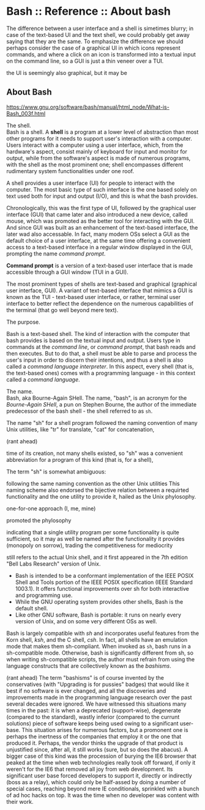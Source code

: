 # Bash :: Reference :: About bash



The difference between a user interface and a shell is simetimes blurry; in case of the text-based UI and the text shell, we could probably get away saying that they are the same. To emphasize the difference we should perhaps consider the case of a graphical UI in which icons represent commands, and where a click on an icon is transformed into a textual input on the command line, so a GUI is just a thin veneer over a TUI.


the UI is seemingly also graphical, but it may be 


## About Bash

https://www.gnu.org/software/bash/manual/html_node/What-is-Bash_003f.html

The shell.    
Bash is a shell. A **shell** is a program at a lower level of abstraction than most other programs for it needs to support user's interaction with a computer. Users interact with a computer using a user interface, which, from the hardware's aspect, consist mainly of keyboard for input and monitor for output, while from the software's aspect is made of numerous programs, with the shell as the most prominent one; shell encompasses different rudimentary system functionalities under one roof.

A shell provides a user interface (UI) for people to interact with the computer. The most basic type of such interface is the one based solely on text used both for input and output (I/O), and this is what the bash provides.

Chronologically, this was the first type of UI, followed by the graphical user interface (GUI) that came later and also introduced a new device, called mouse, which was promoted as the better tool for interacting with the GUI. And since GUI was built as an enhancement of the text-based interface, the later wad also accessable. In fact, many modern OSs select a GUI as the default choice of a user interface, at the same time offering a convenient access to a text-based interface in a regular window displayed in the GUI, prompting the name *command prompt*. 

**Command prompt** is a version of a text-based user interface that is made accessible through a GUI window (TUI in a GUI).




The most prominent types of shells are text-based and graphical (graphical user interface, GUI). A variant of text-based interface that mimics a GUI is known as the TUI - text-based user interface, or rather, terminal user interface to better reflect the dependence on the numerous capabilities of the terminal (that go well beyond mere text).

The purpose.    

Bash is a text-based shell. 
The kind of interaction with the computer that bash provides is based on the textual input and output. Users type in commands at the *command line*, or *command prompt*, that bash reads and then executes. But to do that, a shell must be able to parse and process the user's input in order to discern their intentions, and thus a shell is also called a *command language interpreter*. In this aspect, every shell (that is, the text-based ones) comes with a programming language - in this context called a *command language*.


The name.    
Bash, aka Bourne-Again SHell. The name, "bash", is an acronym for the _Bourne-Again SHell_, a pun on Stephen Bourne, the author of the immediate predecessor of the bash shell - the shell referred to as `sh`.

The name "sh" for a shell program followed the naming convention of many Unix utilities, like "tr" for translate, "cat" for concatenation, 

(rant ahead)

time of its creation, not many shells existed, so "sh" was a convenient abbreviation for a program of this kind (that is, for a shell), 

The term "sh" is somewhat ambiguous: 

following the same naming convention as the other Unix utilities 
 This naming scheme also endorsed the bijective relation between a requirted functionality and the one utility to provide it, hailed as the Unix phylosophy.


one-for-one approach (I, me, mine)

promoted the phylosophy 

indicating that a single utility program per some functionality is quite sufficient, so it may as well be named after the functionality it provides (monopoly on sorrow), trading the competitiveness for mediocrity


still refers to the actual Unix shell, and it first appeared in the 7th edition "Bell Labs Research" version of Unix.







- Bash is intended to be a conformant implementation of the IEEE POSIX Shell and Tools portion of the IEEE POSIX specification (IEEE Standard 1003.1). It offers functional improvements over sh for both interactive and programming use.
- While the GNU operating system provides other shells, Bash is the default shell.
- Like other GNU software, Bash is portable: it runs on nearly every version of Unix, and on some very different OSs as well.


Bash is largely compatible with _sh_ and incorporates useful features from the Korn shell, _ksh_, and the C shell, _csh_. In fact, all shells have an emulation mode that makes them sh-compliant. When invoked as `sh`, bash runs in a sh-compatible mode. Otherwise, bash is significantly different from sh, so when writing sh-compatible scripts, the author must refrain from using the language constructs that are collectively known as the *bashisms*.

(rant ahead) The term "bashisms" is of course invented by the conservatives (with "Upgrading is for pussies" badges) that would like it best if no software is ever changed, and all the discoveries and improvements made in the programming language research over the past several decades were ignored. We have witnessed this situations many times in the past: it is when a deprecated (support-wise), degenerate (compared to the standard), wastly inferior (compared to the currunt solutions) piece of software keeps being used owing to a significant user-base. This situation arises for numerous factors, but a promonent one is perhaps the inertness of the companies that employ it or the one that produced it. Perhaps, the vendor thinks the upgrade of that product is unjustified since, after all, it still works (sure, but so does the abacus). A bigger case of this kind was the procession of burying the IE6 browser that peaked at the time when web technologies really took off forward, if only it weren't for the IE6 that removed all joy from web development. Its significant user base forced developers to support it, directly or indirectly (boss as a relay), which could only be half-assed by doing a number of special cases, reaching beyond mere IE conditionals, sprinkled with a bunch of ad hoc hacks on top. It was the time when no developer was content with their work.
